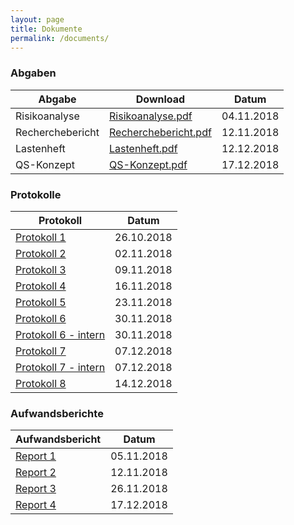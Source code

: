 ```yaml
---
layout: page
title: Dokumente
permalink: /documents/
---
```


### Abgaben

| Abgabe           | Download                                     | Datum      |
|------------------|----------------------------------------------|------------|
| Risikoanalyse    | [Risikoanalyse.pdf](Risikoanalyse.pdf)       | 04.11.2018 |
| Recherchebericht | [Recherchebericht.pdf](Recherchebericht.pdf) | 12.11.2018 |
| Lastenheft       | [Lastenheft.pdf](Lastenheft.pdf)             | 12.12.2018 |
| QS-Konzept       | [QS-Konzept.pdf](qs_konzept.pdf)             | 17.12.2018 |

### Protokolle

| Protokoll                             | Datum      |
|---------------------------------------|------------|
| [Protokoll 1](protocol/1/)            | 26.10.2018 |
| [Protokoll 2](protocol/2/)            | 02.11.2018 |
| [Protokoll 3](protocol/3/)            | 09.11.2018 |
| [Protokoll 4](protocol/4/)            | 16.11.2018 |
| [Protokoll 5](protocol/5/)            | 23.11.2018 |
| [Protokoll 6](protocol/6/)            | 30.11.2018 |
| [Protokoll 6 - intern](protocol/6-i/) | 30.11.2018 |
| [Protokoll 7](protocol/7/)            | 07.12.2018 |
| [Protokoll 7 - intern](protocol/7-i/) | 07.12.2018 |
| [Protokoll 8](protocol/8/)            | 14.12.2018 |

### Aufwandsberichte

| Aufwandsbericht       | Datum      |
|-----------------------|------------|
| [Report 1](report/1/) | 05.11.2018 |
| [Report 2](report/2/) | 12.11.2018 |
| [Report 3](report/3/) | 26.11.2018 |
| [Report 4](report/4/) | 17.12.2018 |
